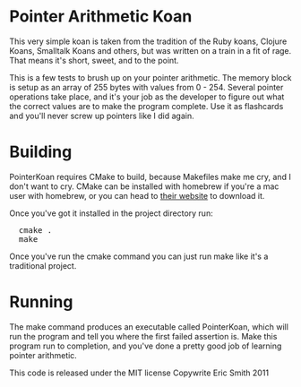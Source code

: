 # Pointer Arithmetic Koan

This very simple koan is taken from the tradition of the Ruby koans, Clojure Koans, Smalltalk Koans and others, but was written on a train in a fit of rage. That means it's short, sweet, and to the point.

This is a few tests to brush up on your pointer arithmetic. The memory block is setup as an array of 255 bytes with values from 0 - 254.  Several pointer operations take place, and it's your job as the developer to figure out what the correct values are to make the program complete.  Use it as flashcards and you'll never screw up pointers like I did again.

# Building

PointerKoan requires CMake to build, because Makefiles make me cry, and I don't want to cry.  CMake can be installed with homebrew if you're a mac user with homebrew, or you can head to [their website](http://cmake.org/) to download it.

Once you've got it installed in the project directory run:

<pre>
  cmake .
  make
</pre>

Once you've run the cmake command you can just run make like it's a traditional project.

# Running

The make command produces an executable called PointerKoan, which will run the program and tell you where the first failed assertion is.  Make this program run to completion, and you've done a pretty good job of learning pointer arithmetic.

This code is released under the MIT license 
Copywrite Eric Smith 2011